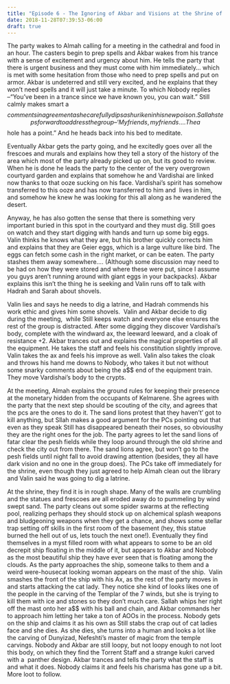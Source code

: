 ```yaml
---
title: "Episode 6 - The Ignoring of Akbar and Visions at the Shrine of Magic"
date: 2018-11-28T07:39:53-06:00
draft: true
---
```

The party wakes to Almah calling for a meeting in the cathedral and food in an hour. The casters begin to prep spells and Akbar wakes from his trance with a sense of excitement and urgency about him. He tells the party that there is urgent business and they must come with him immediately… which is met with some hesitation from those who need to prep spells and put on armor. Akbar is undeterred and still very excited, and he explains that they won’t need spells and it will just take a minute. To which Nobody replies –“You’ve been in a trance since we have known you, you can wait.” Still calmly makes smart a$$ comments in agreement as he carefully dips a shuriken in his new poison. Sallah steps forward to address the group – ‘My friends, my friends…. The a$$hole has a point.” And he heads back into his bed to meditate.

Eventually Akbar gets the party going, and he excitedly goes over all the frescoes and murals and explains how they tell a story of the history of the area which most of the party already picked up on, but its good to review. When he is done he leads the party to the center of the very overgrown courtyard garden and explains that somehow he and Vardishai are linked now thanks to that ooze sucking on his face. Vardishai’s spirit has somehow transferred to this ooze and has now transferred to him and  lives in him, and somehow he knew he was looking for this all along as he wandered the desert.

Anyway, he has also gotten the sense that there is something very important buried in this spot in the courtyard and they must dig. Still goes on watch and they start digging with hands and turn up some big eggs. Valin thinks he knows what they are, but his brother quickly corrects him and explains that they are Geier eggs, which is a large vulture like bird. The eggs can fetch some cash in the right market, or can be eaten. The party stashes them away somewhere…. (Although some discussion may need to be had on how they were stored and where these were put, since I assume you guys aren’t running around with giant eggs in your backpacks). Akbar explains this isn’t the thing he is seeking and Valin runs off to talk with Hadrah and Sarah about shovels.

Valin lies and says he needs to dig a latrine, and Hadrah commends his work ethic and gives him some shovels.  Valin and Akbar decide to dig during the meeting,  while Still keeps watch and everyone else ensures the rest of the group is distracted. After some digging they discover Vardishai’s body, complete with the windward ax, the leeward leeward, and a cloak of resistance +2. Akbar trances out and explains the magical properties of all the equipment. He takes the staff and feels his constitution slightly improve. Valin takes the ax and feels his improve as well. Valin also takes the cloak and throws his hand me downs to Nobody, who takes it but not without some snarky comments about being the a$$ end of the equipment train. They move Vardishai’s body to the crypts.

At the meeting, Almah explains the ground rules for keeping their presence at the monetary hidden from the occupants of Kelmarene. She agrees with the party that the next step should be scouting of the city, and agrees that the pcs are the ones to do it. The sand lions protest that they haven’t’ got to kill anything, but Sllah makes a good argument for the PCs pointing out that even as they speak Still has disappeared beneath their noses, so obviouslhy they are the right ones for the job. The party agrees to let the sand lions of fatar clear the pesh fields while they loop around through the old shrine and check the city out from there. The sand lions agree, but won’t go to the pesh fields until night fall to avoid drawing attention (besides, they all have dark vision and no one in the group does). The PCs take off immediately for the shrine, even though they just agreed to help Almah clean out the library and Valin said he was going to dig a latrine.

At the shrine, they find it is in rough shape. Many of the walls are crumbling and the statues and frescoes are all eroded away do to pummeling by wind swept sand. The party cleans out some spider swarms at the reflecting pool, realizing perhaps they should stock up on alchemical splash weapons and bludgeoning weapons when they get a chance, and shows some stellar trap setting off skills in the first room of the basement (hey, this statue burned the hell out of us, lets touch the next one!). Eventually they find themselves in a myst filled room with what appears to some to be an old decrepit ship floating in the middle of it, but appears to Akbar and Nobody as the most beautiful ship they have ever seen that is floating among the clouds. As the party approaches the ship, someone talks to them and a weird were-housecat looking woman appears on the mast of the ship.  Valin smashes the front of the ship with his Ax, as the rest of the party moves in and starts attacking the cat lady. They notice she kind of looks likes one of the people in the carving of the Templar of the 7 winds, but she is trying to kill them with ice and stones so they don’t much care. Sallah whips her right off the mast onto her a$$ with his ball and chain, and Akbar commands her to approach him letting her take a ton of AOOs in the process. Nobody gets on the ship and claims it as his own as Still stabs the crap out of cat ladies face and she dies. As she dies, she turns into a human and looks a lot like the carving of Dunyizad, Nefeshti’s master of magic from the temple carvings. Nobody and Akbar are still loopy, but not loopy enough to not loot this body, on which they find the Torrent Staff and a strange kukri carved with a  panther design. Akbar trances and tells the party what the staff is and what it does. Nobody claims it and feels his charisma has gone up a bit. More loot to follow.
